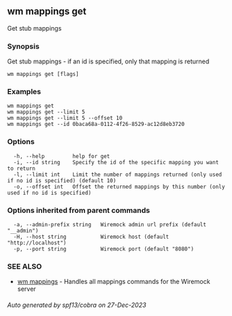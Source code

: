 ## wm mappings get

Get stub mappings

### Synopsis

Get stub mappings - if an id is specified, only that mapping is returned

```
wm mappings get [flags]
```

### Examples

```
wm mappings get
wm mappings get --limit 5
wm mappings get --limit 5 --offset 10
wm mappings get --id 0baca68a-0112-4f26-8529-ac12d8eb3720

```

### Options

```
  -h, --help         help for get
  -i, --id string    Specify the id of the specific mapping you want to return
  -l, --limit int    Limit the number of mappings returned (only used if no id is specified) (default 10)
  -o, --offset int   Offset the returned mappings by this number (only used if no id is specified)
```

### Options inherited from parent commands

```
  -a, --admin-prefix string   Wiremock admin url prefix (default "__admin")
  -H, --host string           Wiremock host (default "http://localhost")
  -p, --port string           Wiremock port (default "8080")
```

### SEE ALSO

* [wm mappings](wm_mappings.md)	 - Handles all mappings commands for the Wiremock server

###### Auto generated by spf13/cobra on 27-Dec-2023
